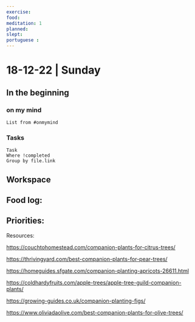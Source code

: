 ```yaml
---
exercise: 
food:
meditation: 1
planned:
slept:
portuguese :
---
```


# 18-12-22 | Sunday

## In the beginning

### on my mind
```dataview
List from #onmymind
```
### Tasks
```dataview
Task
Where !completed
Group by file.link
```


## Workspace


Food log:
- 

Priorities:
- 

Resources:

https://couchtohomestead.com/companion-plants-for-citrus-trees/

https://thrivingyard.com/best-companion-plants-for-pear-trees/

https://homeguides.sfgate.com/companion-planting-apricots-26611.html

https://coldhardyfruits.com/apple-trees/apple-tree-guild-companion-plants/

https://growing-guides.co.uk/companion-planting-figs/

https://www.oliviadaolive.com/best-companion-plants-for-olive-trees/